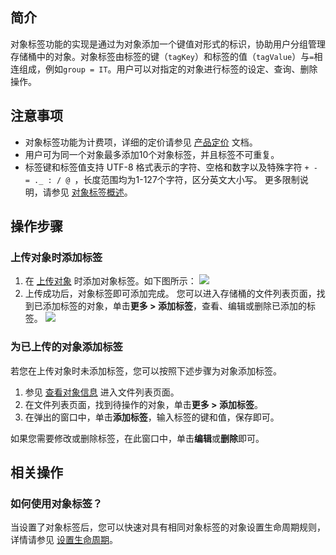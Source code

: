 ## 简介

对象标签功能的实现是通过为对象添加一个键值对形式的标识，协助用户分组管理存储桶中的对象。对象标签由标签的键（`tagKey`）和标签的值（`tagValue`）与`=`相连组成，例如`group = IT`。用户可以对指定的对象进行标签的设定、查询、删除操作。

## 注意事项

- 对象标签功能为计费项，详细的定价请参见 [产品定价](https://intl.cloud.tencent.com/pricing/cos?lang=en&pg=) 文档。
- 用户可为同一个对象最多添加10个对象标签，并且标签不可重复。
- 标签键和标签值支持 UTF-8 格式表示的字符、空格和数字以及特殊字符 `+ - = ._ : / @ `，长度范围均为1-127个字符，区分英文大小写。
更多限制说明，请参见 [对象标签概述](https://intl.cloud.tencent.com/document/product/436/35665)。

## 操作步骤

### 上传对象时添加标签

1. 在 [上传对象](https://intl.cloud.tencent.com/document/product/436/13321) 时添加对象标签。如下图所示：
![](https://main.qcloudimg.com/raw/f9ed9a4b46cf8299c9f5cc2e14415765.png)
2. 上传成功后，对象标签即可添加完成。
您可以进入存储桶的文件列表页面，找到已添加标签的对象，单击**更多 > 添加标签**，查看、编辑或删除已添加的标签。
![](https://main.qcloudimg.com/raw/b49fa4a5d1df2b40fe7caf2f5b453f9f.png)


### 为已上传的对象添加标签

若您在上传对象时未添加标签，您可以按照下述步骤为对象添加标签。

1. 参见 [查看对象信息](https://intl.cloud.tencent.com/document/product/436/13326) 进入文件列表页面。
2. 在文件列表页面，找到待操作的对象，单击**更多 > 添加标签**。
3. 在弹出的窗口中，单击**添加标签**，输入标签的键和值，保存即可。

如果您需要修改或删除标签，在此窗口中，单击**编辑**或**删除**即可。

## 相关操作

### 如何使用对象标签？

当设置了对象标签后，您可以快速对具有相同对象标签的对象设置生命周期规则，详情请参见 [设置生命周期](https://intl.cloud.tencent.com/document/product/436/14605)。


